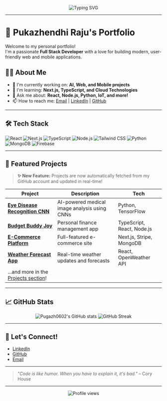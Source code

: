 <!-- Banner -->
<p align="center">
  <img src="https://readme-typing-svg.demolab.com?font=Fira+Code&size=28&pause=1000&color=3B82F6&center=true&vCenter=true&width=700&lines=Hi%2C+I'm+Pukazhendhi+Raju!;Full+Stack+Developer;Passionate+about+Web+%26+App+Development;Welcome+to+my+Portfolio+%F0%9F%91%8B" alt="Typing SVG" />
</p>

---

# 🚀 Pukazhendhi Raju's Portfolio

Welcome to my personal portfolio!  
I'm a passionate **Full Stack Developer** with a love for building modern, user-friendly web and mobile applications.

## 🧑‍💻 About Me

- 🔭 I'm currently working on: **AI, Web, and Mobile projects**
- 🌱 I'm learning: **Next.js, TypeScript, and Cloud Technologies**
- 💬 Ask me about: **React, Node.js, Python, IoT, and more!**
- 📫 How to reach me: [Email](mailto:pukazhendhiraju0602@gmail.com) | [LinkedIn](https://linkedin.com/in/yourusername) | [GitHub](https://github.com/Pugazh0602)

---

## 🛠️ Tech Stack

![React](https://img.shields.io/badge/-React-61DAFB?logo=react&logoColor=white&style=for-the-badge)
![Next.js](https://img.shields.io/badge/-Next.js-000?logo=next.js&logoColor=white&style=for-the-badge)
![TypeScript](https://img.shields.io/badge/-TypeScript-3178C6?logo=typescript&logoColor=white&style=for-the-badge)
![Node.js](https://img.shields.io/badge/-Node.js-339933?logo=node.js&logoColor=white&style=for-the-badge)
![Tailwind CSS](https://img.shields.io/badge/-Tailwind%20CSS-38B2AC?logo=tailwind-css&logoColor=white&style=for-the-badge)
![Python](https://img.shields.io/badge/-Python-3776AB?logo=python&logoColor=white&style=for-the-badge)
![MongoDB](https://img.shields.io/badge/-MongoDB-47A248?logo=mongodb&logoColor=white&style=for-the-badge)
![Firebase](https://img.shields.io/badge/-Firebase-FFCA28?logo=firebase&logoColor=white&style=for-the-badge)

---

## 🌟 Featured Projects

> **✨ New Feature:** Projects are now automatically fetched from my GitHub account and updated in real-time!

| Project | Description | Tech |
| ------- | ----------- | ---- |
| **[Eye Disease Recognition CNN](https://github.com/Pugazh0602/EyeDiseaseRecognitionCNN)** | AI-powered medical image analysis using CNNs | Python, TensorFlow |
| **[Budget Buddy Joy](https://github.com/Pugazh0602/budget-buddy-joy)** | Personal finance management app | TypeScript, React, Node.js |
| **[E-Commerce Platform](https://github.com/Pugazh0602/ecommerce-platform)** | Full-featured e-commerce site | Next.js, Stripe, MongoDB |
| **[Weather Forecast App](https://github.com/Pugazh0602/weather-forecast-app)** | Real-time weather updates and forecasts | React, OpenWeather API |
| ...and more in the [Projects section](#)!

---

## 📈 GitHub Stats

<p align="center">
  <img src="https://github-readme-stats.vercel.app/api?username=Pugazh0602&show_icons=true&theme=radical" alt="Pugazh0602's GitHub stats" />
  <img src="https://github-readme-streak-stats.herokuapp.com/?user=Pugazh0602&theme=radical" alt="GitHub Streak" />
</p>

---

## 🤝 Let's Connect!

- [LinkedIn](https://linkedin.com/in/yourusername)
- [GitHub](https://github.com/Pugazh0602)
- [Email](mailto:pukazhendhiraju0602@gmail.com)

---

> _"Code is like humor. When you have to explain it, it's bad."_ – Cory House

---

<p align="center">
  <img src="https://komarev.com/ghpvc/?username=Pugazh0602&style=flat-square&color=blue" alt="Profile views" />
</p>